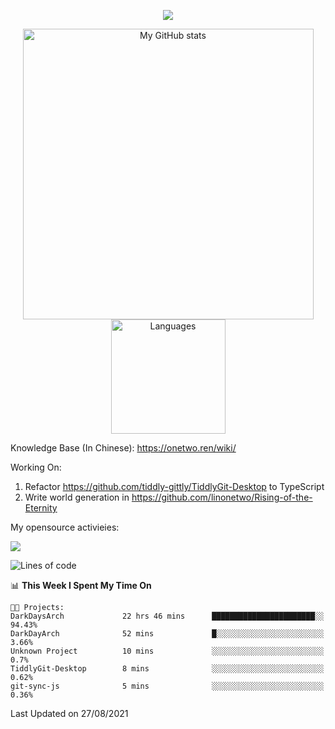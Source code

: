 <a href="https://github.com/linonetwo">
    <p align="center">
        <img src="https://github-profile-trophy.vercel.app/?username=linonetwo&column=7&theme=onedark"/>
    </p>
</a>
<a align="center" href="https://github.com/linonetwo">
  <p align="center">
    <img src="https://github-readme-stats.vercel.app/api?username=linonetwo&show_icons=true&count_private=true" alt="My GitHub stats" width="465"/>
    <img src="https://github-readme-stats.vercel.app/api/top-langs/?username=linonetwo&layout=compact&langs_count=10" alt="Languages" height="183">
  </p>
</a>

Knowledge Base (In Chinese): https://onetwo.ren/wiki/

Working On: 

1. Refactor https://github.com/tiddly-gittly/TiddlyGit-Desktop to TypeScript
1. Write world generation in https://github.com/linonetwo/Rising-of-the-Eternity

My opensource activieies:

![](https://visitor-badge.glitch.me/badge?page_id=linonetwo.linonetwo)

<!--START_SECTION:waka-->
![Lines of code](https://img.shields.io/badge/From%20Hello%20World%20I%27ve%20Written-2.5%20million%20lines%20of%20code-blue)

📊 **This Week I Spent My Time On** 

```text
🐱‍💻 Projects: 
DarkDaysArch             22 hrs 46 mins      ███████████████████████░░   94.43% 
DarkDayArch              52 mins             █░░░░░░░░░░░░░░░░░░░░░░░░   3.66% 
Unknown Project          10 mins             ░░░░░░░░░░░░░░░░░░░░░░░░░   0.7% 
TiddlyGit-Desktop        8 mins              ░░░░░░░░░░░░░░░░░░░░░░░░░   0.62% 
git-sync-js              5 mins              ░░░░░░░░░░░░░░░░░░░░░░░░░   0.36%

```


 Last Updated on 27/08/2021
<!--END_SECTION:waka-->
